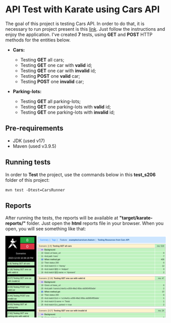 # **API Test with Karate using Cars API**

The goal of this project is testing Cars API. In order to do that, it is necessary to run project present is this <a href="https://github.com/Joaohsd/seminario-s206">link</a>. Just follow the instructions and enjoy the application. I've created **7** tests, using **GET** and **POST** HTTP methods for the entities below.

*   **Cars:**

    *   Testing **GET** all cars;
    *   Testing **GET** one car with **valid** id;
    *   Testing **GET** one car with **invalid** id;
    *   Testing **POST** one **valid** car;
    *   Testing **POST** one **invalid** car;

*   **Parking-lots:**

    *   Testing **GET** all parking-lots;
    *   Testing **GET** one parking-lots with **valid** id;
    *   Testing **GET** one parking-lots with **invalid** id;

## **Pre-requirements**

*   JDK (used v17)
*   Maven (used v3.9.5)

## **Running tests**

In order to **Test** the project, use the commands below in this **test_s206** folder of this project:

```shell
mvn test -Dtest=CarsRunner
```

## **Reports**
After running the tests, the reports will be available at **"target/karate-reports/"** folder. Just open the **html** reports file in your browser. When you open, you will see something like that:

![Report](assets/reports.png)


